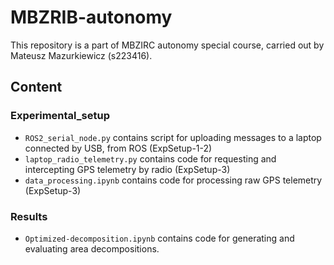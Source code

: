 # MBZRIB-autonomy

This repository is a part of MBZIRC autonomy special course, carried out by Mateusz Mazurkiewicz (s223416).

## Content

### Experimental_setup

- `ROS2_serial_node.py` contains script for uploading messages to a laptop connected by USB, from ROS (ExpSetup-1-2)
- `laptop_radio_telemetry.py` contains code for requesting and intercepting GPS telemetry by radio (ExpSetup-3)
- `data_processing.ipynb` contains code for processing raw GPS telemetry (ExpSetup-3)

### Results

- `Optimized-decomposition.ipynb` contains code for generating and evaluating area decompositions.